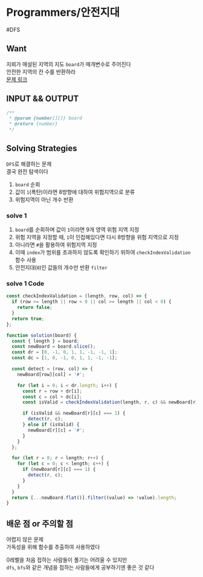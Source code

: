 # Programmers/안전지대

#DFS

## Want

지뢰가 매설된 지역의 지도 `board`가 매개변수로 주어진다  
안전한 지역의 칸 수를 반환하라  
[문제 링크](https://school.programmers.co.kr/learn/courses/30/lessons/120866)

## INPUT && OUTPUT

```js
/**
 * @param {number[][]} board
 * @return {number}
 */
```

## Solving Strategies

`DFS`로 해결하는 문제  
결국 완전 탐색이다

1. `board` 순회
2. 값이 `1`(폭탄)이라면 8방향에 대하여 위험지역으로 분류
3. 위험지역이 아닌 개수 반환

### solve 1

1. `board`를 순회하며 값이 `1`이라면 9개 영역 위험 지역 지정
2. 위험 지역을 지정할 때, `1`이 인접해있다면 다시 8방향을 위험 지역으로 지정
3. 아니라면 `#`을 활용하여 위험지역 지정
4. 이때 `index`가 범위를 초과하지 않도록 확인하기 위하여 `checkIndexValidation` 함수 사용
5. 안전지대(`0`)인 값들의 개수만 반환 `filter`

### solve 1 Code

```js
const checkIndexValidation = (length, row, col) => {
  if (row >= length || row < 0 || col >= length || col < 0) {
    return false;
  }
  return true;
};

function solution(board) {
  const { length } = board;
  const newBoard = board.slice();
  const dr = [0, -1, 0, 1, 1, -1, -1, 1];
  const dc = [1, 0, -1, 0, 1, 1, -1, -1];

  const detect = (row, col) => {
    newBoard[row][col] = '#';

    for (let i = 0; i < dr.length; i++) {
      const r = row + dr[i];
      const c = col + dc[i];
      const isValid = checkIndexValidation(length, r, c) && newBoard[r][c] !== '#';

      if (isValid && newBoard[r][c] === 1) {
        detect(r, c);
      } else if (isValid) {
        newBoard[r][c] = '#';
      }
    }
  };

  for (let r = 0; r < length; r++) {
    for (let c = 0; c < length; c++) {
      if (newBoard[r][c] === 1) {
        detect(r, c);
      }
    }
  }
  return [...newBoard.flat()].filter((value) => !value).length;
}
```

## 배운 점 or 주의할 점

어렵지 않은 문제  
가독성을 위해 함수를 추출하여 사용하였다

0레벨을 처음 접하는 사람들이 풀기는 어려울 수 있지만  
`dfs`, `bfs`와 같은 개념을 접하는 사람들에게 공부하기엔 좋은 것 같다
